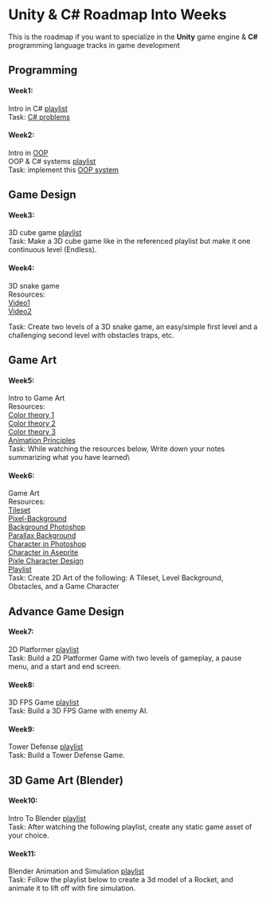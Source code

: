 ﻿# Unity & C# Roadmap Into Weeks

This is the roadmap if you want to specialize in the **Unity** game engine & **C#** programming language tracks in game development


## Programming

#### Week1:
Intro in C# [playlist](https://youtube.com/playlist?list=PLPV2KyIb3jR6ZkG8gZwJYSjnXxmfPAl51&si=ziJSG_h1zfPQMC7v%5D)\
Task: [C# problems](https://drive.google.com/file/d/1zVodBmRH-d0nWRgMaliyYg4PGR2RmrgZ/view?usp=sharing)

#### Week2:

Intro in [OOP](https://youtu.be/qP9-3LnMZsE?si=IFinTZ1Ol1Cck_Vn)\
OOP & C# systems [playlist](https://youtube.com/playlist?list=PLnzqK5HvcpwQfXeFaGHRYQfyQrJjOy43u&si=XexxmuU7XaT7iGB3)\
Task: implement this [OOP system](https://drive.google.com/file/d/1pGkl3rxzg73xedR2b8WQMWro4QUpMkyy/view?usp=sharing)

## Game Design

#### Week3:
3D cube game [playlist](https://youtube.com/playlist?list=PLPV2KyIb3jR53Jce9hP7G5xC4O9AgnOuL&si=O8YGAtAiRYkBiQHq)\
Task: Make a 3D cube game like in the referenced playlist but make it one continuous level (Endless).

#### Week4:

3D snake game\
Resources:\
[Video1](https://www.youtube.com/watch?v=DfwwlxCJ-TA)\
[Video2](https://youtu.be/FKYHMAULITQ?si=mSZ3mozCkSykKND_)

Task:  Create two levels of a 3D snake game, an easy/simple first level and a challenging second level with obstacles traps, etc.

## Game Art

#### Week5:
Intro to Game Art\
Resources:\
[Color theory 1](https://www.youtube.com/watch?v=NBg3GjrcMF4)\
[Color theory 2](https://www.youtube.com/watch?v=BMIa1LyWPAo)\
[Color theory 3](https://www.youtube.com/watch?v=YeI6Wqn4I78)\
[Animation Principles ](https://www.youtube.com/playlist?list=PL-bOh8btec4CXd2ya1NmSKpi92U_l6ZJd)\
Task: While watching the resources below, Write down your notes summarizing what you have learned\

#### Week6:
Game Art\
Resources:\
[Tileset](https://www.youtube.com/watch?v=btnH0x7_1g8)\
[Pixel-Background](https://www.youtube.com/watch?v=OsRqXyE3rOI)\
[Background Photoshop](https://www.youtube.com/watch?v=GBUXR0UayWw)\
[Parallax Background](https://www.youtube.com/watch?v=7_qw0tWR3yk)\
[Character in Photoshop](https://www.youtube.com/watch?v=rLdA4Amea7Y)\
[Character in Aseprite](https://www.youtube.com/watch?v=UPAHMyN9YeQ)\
[Pixle Character Design](https://www.youtube.com/watch?v=vXm5VjZA4Ys)\
[Playlist](https://www.youtube.com/playlist?list=PLR3Ra9cf8aV06i2jKmgKvcYVHI86-4K_b)\
Task: Create 2D Art of the following:
A Tileset, 
Level Background, 
Obstacles,
and a Game Character

## Advance Game Design

#### Week7:
2D Platformer [playlist](https://youtube.com/playlist?list=PLrnPJCHvNZuCVTz6lvhR81nnaf1a-b67U&si=g-W6cuExd8bi0KWt)\
Task:  Build a 2D Platformer Game with two levels of gameplay, a pause menu, and a start and end screen.

#### Week8:
3D FPS Game [playlist](https://www.youtube.com/playlist?list=PLPV2KyIb3jR7dFbE2UQYu7QWMdUgDnlnk)\
Task:  Build a 3D FPS Game with enemy AI.

#### Week9:
Tower Defense [playlist](https://www.youtube.com/playlist?list=PLPV2KyIb3jR4u5jX8za5iU1cqnQPmbzG0)\
Task:  Build a Tower Defense Game.

## 3D Game Art (Blender)

#### Week10:
Intro To Blender [playlist](https://www.youtube.com/playlist?list=PL3GeP3YLZn5hhfaGRSmRia0OwPPMfJu0V)\
Task:  After watching the following playlist, create any static game asset of your choice. 

#### Week11:
Blender Animation and Simulation [playlist](https://youtube.com/playlist?list=PL-BTVXXeho5SFUrYlj_nL8rHjOdmt_uLF&si=J2h7aN592KpUOVjo)\
Task:   Follow the playlist below to create a 3d model of a Rocket, and animate it to lift off with fire simulation.





